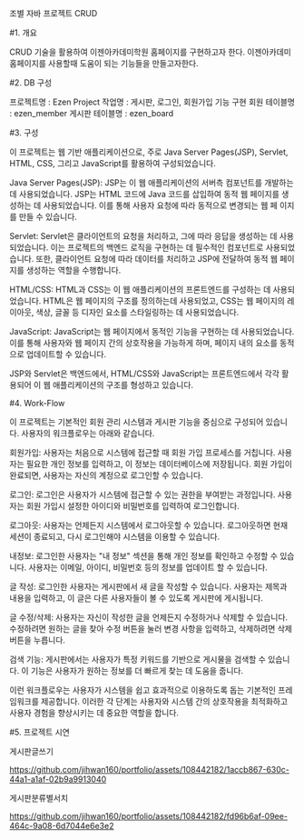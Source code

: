 조별 자바 프로젝트 CRUD

#1. 개요

CRUD 기술을 활용하여 이젠아카데미학원 홈페이지를 구현하고자 한다. 이젠아카데미 홈페이지를 사용할때 도움이 되는 기능들을 만들고자한다.

#2. DB 구성

프로젝트명 : Ezen Project 작업명 : 게시판, 로그인, 회원가입 기능 구현 회원 테이블명 : ezen_member 게시판 테이블명 : ezen_board

#3. 구성

이 프로젝트는 웹 기반 애플리케이션으로, 주로 Java Server Pages(JSP), Servlet, HTML, CSS, 그리고 JavaScript를 활용하여 구성되었습니다.

Java Server Pages(JSP): JSP는 이 웹 애플리케이션의 서버측 컴포넌트를 개발하는 데 사용되었습니다. JSP는 HTML 코드에 Java 코드를 삽입하여 동적 웹 페이지를 생성하는 데 사용되었습니다. 이를 통해 사용자 요청에 따라 동적으로 변경되는 웹 페 이지를 만들 수 있습니다.

Servlet: Servlet은 클라이언트의 요청을 처리하고, 그에 따라 응답을 생성하는 데 사용되었습니다. 이는 프로젝트의 백엔드 로직을 구현하는 데 필수적인 컴포넌트로 사용되었습니다. 또한, 클라이언트 요청에 따라 데이터를 처리하고 JSP에 전달하여 동적 웹 페이지를 생성하는 역할을 수행합니다.

HTML/CSS: HTML과 CSS는 이 웹 애플리케이션의 프론트엔드를 구성하는 데 사용되었습니다. HTML은 웹 페이지의 구조를 정의하는데 사용되었고, CSS는 웹 페이지의 레이아웃, 색상, 글꼴 등 디자인 요소를 스타일링하는 데 사용되었습니다.

JavaScript: JavaScript는 웹 페이지에서 동적인 기능을 구현하는 데 사용되었습니다. 이를 통해 사용자와 웹 페이지 간의 상호작용을 가능하게 하며, 페이지 내의 요소를 동적으로 업데이트할 수 있습니다.

JSP와 Servlet은 백엔드에서, HTML/CSS와 JavaScript는 프론트엔드에서 각각 활용되어 이 웹 애플리케이션의 구조를 형성하고 있습니다.

#4. Work-Flow

이 프로젝트는 기본적인 회원 관리 시스템과 게시판 기능을 중심으로 구성되어 있습니다. 사용자의 워크플로우는 아래와 같습니다.

회원가입: 사용자는 처음으로 시스템에 접근할 때 회원 가입 프로세스를 거칩니다. 사용자는 필요한 개인 정보를 입력하고, 이 정보는 데이터베이스에 저장됩니다. 회원 가입이 완료되면, 사용자는 자신의 계정으로 로그인할 수 있습니다.

로그인: 로그인은 사용자가 시스템에 접근할 수 있는 권한을 부여받는 과정입니다. 사용자는 회원 가입시 설정한 아이디와 비밀번호를 입력하여 로그인합니다.

로그아웃: 사용자는 언제든지 시스템에서 로그아웃할 수 있습니다. 로그아웃하면 현재 세션이 종료되고, 다시 로그인해야 시스템을 이용할 수 있습니다.

내정보: 로그인한 사용자는 "내 정보" 섹션을 통해 개인 정보를 확인하고 수정할 수 있습니다. 사용자는 이메일, 아이디, 비밀번호 등의 정보를 업데이트 할 수 있습니다.

글 작성: 로그인한 사용자는 게시판에서 새 글을 작성할 수 있습니다. 사용자는 제목과 내용을 입력하고, 이 글은 다른 사용자들이 볼 수 있도록 게시판에 게시됩니다.

글 수정/삭제: 사용자는 자신이 작성한 글을 언제든지 수정하거나 삭제할 수 있습니다. 수정하려면 원하는 글을 찾아 수정 버튼을 눌러 변경 사항을 입력하고, 삭제하려면 삭제 버튼을 누릅니다.

검색 기능: 게시판에서는 사용자가 특정 키워드를 기반으로 게시물을 검색할 수 있습니다. 이 기능은 사용자가 원하는 정보를 더 빠르게 찾는 데 도움을 줍니다.

이런 워크플로우는 사용자가 시스템을 쉽고 효과적으로 이용하도록 돕는 기본적인 프레임워크를 제공합니다. 이러한 각 단계는 사용자와 시스템 간의 상호작용을 최적화하고 사용자 경험을 향상시키는 데 중요한 역할을 합니다.

#5. 프로젝트 시연

게시판글쓰기

https://github.com/jihwan160/portfolio/assets/108442182/1accb867-630c-44a1-a1af-02b9a9913040


게시판분류별서치

https://github.com/jihwan160/portfolio/assets/108442182/fd96b6af-09ee-464c-9a08-6d7044e6e3e2


